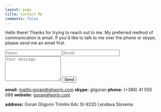 ```yaml
---
layout: page
title: Contact Me
comments: false
---
```


Hello there! Thanks for trying to reach out to me. My preferred method of communication is email. If you'd like to talk to me over the phone or skype, please send me an email first.

<form id="contact" action="//formspree.io/goran@gligorin.com" method="POST">
    <input type="text" name="name" placeholder="Name">
    <input type="email" name="email" placeholder="Email">
    <textarea name="message" placeholder="Your message" rows="5"></textarea>
    <button type="submit">Send</button>
    <input type="text" name="_gotcha" style="display:none" />
    <input type="hidden" name="_next" value="/contact/thanks" />
</form>

**email:** <mailto:goran@gligorin.com>
**skype:** gligoran
**phone:** (+386) 41 550 088
**website:** [gorangligorin.com](http://gorangligorin.com)

**address:**
Goran Gligorin
Trimlini 64c
SI-9220 Lendava
Slovenia
